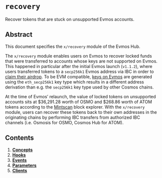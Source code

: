 # `recovery`

Recover tokens that are stuck on unsupported Evmos accounts.

## Abstract

This document specifies the  `x/recovery` module of the Evmos Hub.

The `x/recovery` module enables users on Evmos to recover locked funds
that were transferred to accounts whose keys are not supported on Evmos.
This happened in particular after the initial Evmos launch (`v1.1.2`),
where users transferred tokens to a `secp256k1` Evmos address via IBC
in order to [claim their airdrop](./../modules/claims/concepts).
To be EVM compatible,
[keys on Evmos](./../concepts/accounts#evmos-accounts) are generated
using the `eth_secp256k1` key type which results in a different address derivation
than e.g. the `secp256k1` key type used by other Cosmos chains.

At the time of Evmos’ relaunch,
the value of locked tokens on unsupported accounts sits at $36,291.28 worth of OSMO and $268.86 worth of ATOM tokens
according to the [Mintscan](https://www.mintscan.io/evmos/assets) block explorer.
With the `x/recovery` module, users can recover these tokens back to their own addresses
in the originating chains by performing IBC transfers from authorized IBC channels
(i.e. Osmosis for OSMO, Cosmos Hub for ATOM).

## Contents

1. **[Concepts](01_concepts.md)**
2. **[Hooks](02_hooks.md)**
3. **[Events](03_events.md)**
4. **[Parameters](04_parameters.md)**
5. **[Clients](05_clients.md)**
